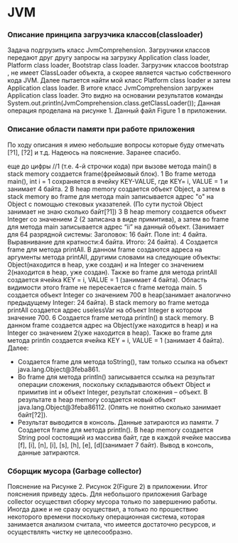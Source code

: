 # JVM

### Описание принципа загрузчика классов(classloader)
Задача подгрузить класс JvmComprehension. Загрузчики классов передают друг другу запросы на загрузку Application class loader, Platform class loader, Bootstrap class loader. 
Загрузчик классов bootstrap , не имеет ClassLoader объекта, а скорее является частью собственного кода JVM. Далее пытается найти мой класс Platform class loader и затем Application class loader. В итоге класс JvmComprehension загружен Application class loader. Это видно на основании результатов команды System.out.println(JvmComprehension.class.getClassLoader());
Данная операция проделана на рисунке 1. Данный файл Figure 1 в приложении.


### Описание области памяти при работе приложения
По ходу описания я имею небольшие вопросы которые буду отмечать [?1], [?2] и т.д. Надеюсь на пояснение. Заранее спасибо.

еще до цифры //1 (т.е. 4-й строчки кода) при вызове метода main() в stack memory создается frame(фреймовый блок).
1 Во frame метода main(), int i = 1 сохраняется в ячейку KEY-VALUE, где KEY= i, VALUE = 1 и занимает 4 байта.
2 В heap memory создается объект Object, а затем в stack memory во frame для метода main записывается адрес "о" на Object с помощью стековых указателей. (По сути пустой Object занимает не знаю сколько байт[?1])
3 В heap memory создается объект Integer со значением 2 (2 записана в виде примитива), а затем во frame для метода main записывается адрес “ii” на данный объект. (Занимает для 64 разрядной системы: Заголовок: 16 байт. Поле int: 4 байта. Выравнивание для кратности:4 байта. Итого: 24 байта).
4 Создается frame для метода printAll. В данном frame создаются адреса на аргументы метода printAll, другими словами на следующие объекты: Object(находится в heap, уже создан) и на Integer со значением 2(находится в heap, уже создан). Также во frame для метода printAll создается ячейка KEY = i, VALUE = 1 (занимает 4 байта). Область видимости этого frame не пересекается с frame метода main.
5 создается объект Integer со значением 700 в heap(занимает аналогично предыдущему Integer: 24 байта). В stack memory во frame метода printAll создается адрес uselessVar на объект Integer в котором значение 700.
6 Создается frame метода println() в stack memory. В данном frame создается адрес на Object(уже находится в heap) и на Integer со значением 2(уже находится в heap). Также во frame для метода println создается ячейка KEY = i, VALUE = 1 (занимает 4 байта). Далее:
- Создается frame для метода toString(), там только ссылка на объект java.lang.Object@3feba861.
- Во frame для метода println() записывается ссылка на результат операции сложения, поскольку складываются объект Object и примитив int и объект Integer, результат сложения – объект. В результате в heap memory создается новый объект java.lang.Object@3feba86112. (Опять не понятно сколько занимает байт[?2]).
- Результат выводится в консоль. Данные затираются из памяти.
7 Создается frame для метода println(). В heap memory создается String pool состоящий из массива байт, где в каждой ячейке массива [f], [i], [n], [i], [s], [h], [e], [d](занимает 7 байт). Вывод в консоль, данные затираются.

### Сборщик мусора (Garbage collector) 
Пояснение на Рисунке 2. Рисунок 2(Figure 2) в приложении.
Итог пояснения приведу здесь.
Для небольшого приложения Garbage collector осуществил сборку мусора только по завершению работы. Иногда даже и не сразу осуществил, а только по прошествию некоторого времени поскольку операционная система, которая занимается анализом считала, что имеется достаточно ресурсов, и осуществлять чистку не целесообразно. 
